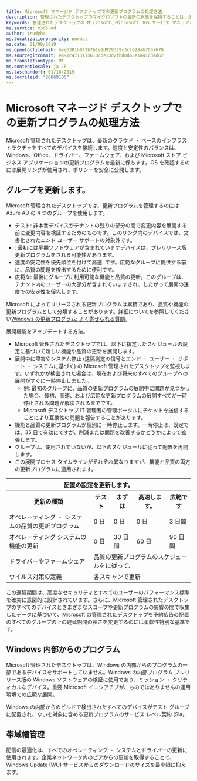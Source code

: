 ```yaml
---
title: Microsoft マネージド デスクトップでの更新プログラムの処理方法
description: 管理されたデスクトップのマイクロソフトの最新の状態を保持することは、速度と安定性のバランスです。
keywords: 管理されたデスクトップの Microsoft、Microsoft 365 サービス マニュアル
ms.service: m365-md
author: trudyha
ms.localizationpriority: normal
ms.date: 01/09/2019
ms.openlocfilehash: bee6381b0f2b7b1e2d929329c3cf628ab7657678
ms.sourcegitcommit: e491c4713115610cbe13d2fbd0d65e1a41c34d62
ms.translationtype: MT
ms.contentlocale: ja-JP
ms.lasthandoff: 01/16/2019
ms.locfileid: "26869105"
---
```

# <a name="how-updates-are-handled-in-microsoft-managed-desktop"></a>Microsoft マネージド デスクトップでの更新プログラムの処理方法


<!--This topic is the target for a "Learn more" link in the Admin Portal (aka.ms/update-rings); do not delete.-->

<!--Update management -->

Microsoft 管理されたデスクトップは、最新のクラウド ・ ベースのインフラストラクチャをすべてのデバイスを接続します。速度と安定性のバランスは、Windows、Office、ドライバー、ファームウェア、および Microsoft ストア ビジネス アプリケーションの更新プログラムを最新に保ちます。OS を確認するのには展開リングが使用され、ポリシーを安全に公開します。 

## <a name="update-groups"></a>グループを更新します。

Microsoft 管理されたデスクトップでは、更新プログラムを管理するのには Azure AD の 4 つのグループを使用します。

- テスト: 非本番デバイスがテナントの残りの部分の間で変更内容を展開する前に変更内容を検証するためのものです。このリング内のデバイスでは、文書化されたエンド ユーザー サポートの対象外です。 
- : 最初には早期ソフトウェアが含まれていますデバイスは、プレリリース版更新プログラムをされる可能性があります。
- 速度の安定性を優先順位を付けて高速: です。広範なグループに提供する前に、品質の問題を検出するために便利です。 
- 広範な: 最後にグループに利用可能な機能と品質の更新。このグループは、テナント内のユーザーの大部分が含まれていますされ、したがって展開の速度での安定性を優先します。

Microsoft によってリリースされる更新プログラムは累積であり、品質や機能の更新プログラムとして分類することがあります。詳細についてを参照してください[Windows の更新プログラム: よく寄せられる質問](https://support.microsoft.com/help/12373/windows-update-faq)。 

展開機能をアップデートする方法。
- Microsoft 管理されたデスクトップでは、以下に指定したスケジュールの設定に基づいて新しい機能や品質の更新を展開します。
- 展開中に障害やシステム停止 (遠隔測定の信号とエンド ・ ユーザー ・ サポート ・ システムに基づく) の Microsoft 管理されたデスクトップを監視します。いずれかが検出された場合は、現在および将来のすべてのグループへの展開がすぐに一時停止しました。
    - 例: 最初のグループに、品質の更新プログラムの展開中に問題が見つかった場合、最初、高速、および広範な更新プログラムの展開すべてが一時停止される問題が解決されるまでです。
    - Microsoft デスクトップ IT 管理者の管理ポータルにチケットを送信することにより互換性の問題を報告することがあります。
- 機能と品質の更新プログラムが個別に一時停止します。一時停止は、既定では、35 日で有効にですが、削減または問題を改善するかどうかによって拡張します。
- グループは、使用されていないが、以下のスケジュールに従って配置を再開します。
- この展開プロセス タイムラインがそれぞれ異なりますが、機能と品質の両方の更新プログラムに適用されます。

<table>
<tr><th colspan="5">配置の設定を更新します。</th></tr>
<tr><th>更新の種類</th><th>テスト</th><th>まずは</th><th>高速します。</th><th>広範です</th></tr>
<tr><td>オペレーティング ・ システムの品質の更新プログラム</td><td>0 日</td><td>0 日</td><td>0 日</td><td>3 日間</td></tr>
<tr><td>オペレーティング システムの機能の更新</td><td>0 日</td><td>30 日間</td><td>60 日</td><td>90 日間</td></tr>
<tr><td>ドライバーやファームウェア</td><td colspan="4">品質の更新プログラムのスケジュールをに従って、</td></tr>
<tr><td>ウイルス対策の定義</td><td colspan="4">各スキャンで更新</td></tr>
</table>

この遅延期間は、高度なセキュリティとすべてのユーザーのパフォーマンス標準を確実に意図的に設計されています。さらに、Microsoft 管理されたデスクトップのすべてのデバイスとさまざまなスコープや更新プログラムの影響の間で収集したデータに基づいて、Microsoft の管理されたデスクトップを予約広告の配置のすべてのグループの上の遅延期間の長さを変更するのには柔軟性特別な基準です。

## <a name="windows-insider-program"></a>Windows 内部からのプログラム

Microsoft 管理されたデスクトップは、Windows の内部からのプログラムの一部であるデバイスをサポートしていません。Windows の内部プログラム プレリリース版の Windows ソフトウェアの検証に使用であり、ミッション ・ クリティカルなデバイス。重要 Microsoft イニシアチブが、ものではありませんの運用環境での広範な展開。 

Windows の内部からのビルドで検出されたすべてのデバイスがテスト グループに配置され、ないを対象に含める更新プログラムのサービス レベル契約 (Sla。

## <a name="bandwidth-management"></a>帯域幅管理

配信の最適化は、すべてのオペレーティング ・ システムとドライバーの更新に使用されます。企業ネットワーク内のピアからの更新を取得することで、Windows Update (WU) サービスからのダウンロードのサイズを最小限に抑えます。


